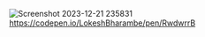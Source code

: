 ![Screenshot 2023-12-21 235831](https://github.com/LokeshBharambe/Profile_card/assets/95558847/50f88799-8b20-4132-8fc1-d0b7978e34bd)
https://codepen.io/LokeshBharambe/pen/RwdwrrB
